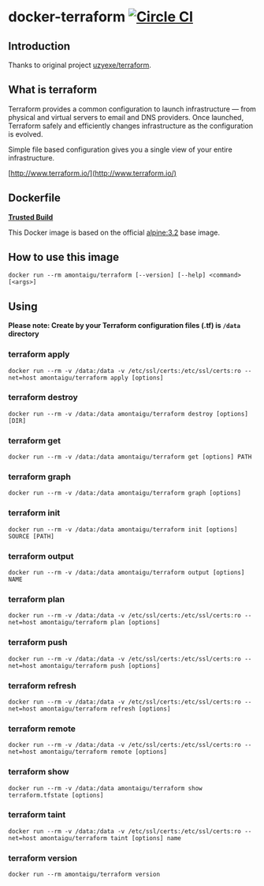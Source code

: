 # docker-terraform [![Circle CI](https://circleci.com/gh/AlbanMontaigu/docker-terraform.svg?style=shield)](https://circleci.com/gh/AlbanMontaigu/docker-terraform)

## Introduction

Thanks to original project [uzyexe/terraform](https://github.com/uzyexe/dockerfile-terraform).

## What is terraform

Terraform provides a common configuration to launch infrastructure — from physical and virtual servers to email and DNS providers. Once launched, Terraform safely and efficiently changes infrastructure as the configuration is evolved.

Simple file based configuration gives you a single view of your entire infrastructure.

[http://www.terraform.io/](http://www.terraform.io/)

## Dockerfile

[**Trusted Build**](https://registry.hub.docker.com/u/amontaigu/terraform/)

This Docker image is based on the official [alpine:3.2](https://registry.hub.docker.com/_/alpine/) base image.

## How to use this image

```
docker run --rm amontaigu/terraform [--version] [--help] <command> [<args>]

```

## Using

**Please note: Create by your Terraform configuration files (.tf) is `/data` directory**

### terraform apply

```
docker run --rm -v /data:/data -v /etc/ssl/certs:/etc/ssl/certs:ro --net=host amontaigu/terraform apply [options]
```

### terraform destroy

```
docker run --rm -v /data:/data amontaigu/terraform destroy [options] [DIR]
```

### terraform get

```
docker run --rm -v /data:/data amontaigu/terraform get [options] PATH
```

### terraform graph

```
docker run --rm -v /data:/data amontaigu/terraform graph [options]
```

### terraform init

```
docker run --rm -v /data:/data amontaigu/terraform init [options] SOURCE [PATH]
```

### terraform output

```
docker run --rm -v /data:/data amontaigu/terraform output [options] NAME
```

### terraform plan

```
docker run --rm -v /data:/data -v /etc/ssl/certs:/etc/ssl/certs:ro --net=host amontaigu/terraform plan [options]
```

### terraform push

```
docker run --rm -v /data:/data -v /etc/ssl/certs:/etc/ssl/certs:ro --net=host amontaigu/terraform push [options]
```

### terraform refresh

```
docker run --rm -v /data:/data -v /etc/ssl/certs:/etc/ssl/certs:ro --net=host amontaigu/terraform refresh [options]
```

### terraform remote

```
docker run --rm -v /data:/data -v /etc/ssl/certs:/etc/ssl/certs:ro --net=host amontaigu/terraform remote [options]
```

### terraform show

```
docker run --rm -v /data:/data amontaigu/terraform show terraform.tfstate [options]
```

### terraform taint

```
docker run --rm -v /data:/data -v /etc/ssl/certs:/etc/ssl/certs:ro --net=host amontaigu/terraform taint [options] name
```

### terraform version

```
docker run --rm amontaigu/terraform version
```
